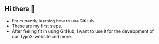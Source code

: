 ## Hi there 👋

<!--
**Elchverleiher/Elchverleiher** is a ✨ _special_ ✨ repository because its `README.md` (this file) appears on your GitHub profile.

Here are some ideas to get you started:

- 🔭 I’m currently working on ...
- 🌱 I’m currently learning ...
- 👯 I’m looking to collaborate on ...
- 🤔 I’m looking for help with ...
- 💬 Ask me about ...
- 📫 How to reach me: ...
- 😄 Pronouns: ...
- ⚡ Fun fact: ...
-->
- I'm currently learning how to use GitHub.
- These are my first steps.
- After feeling fit in using GitHub, I want to use it for the development of our Typo3-website and more.
